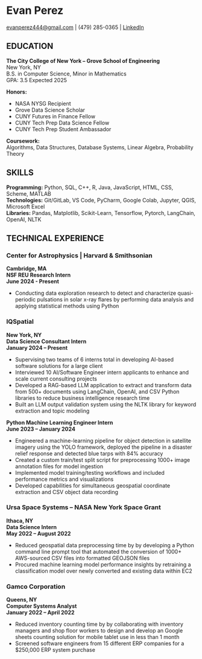 # Evan Perez
[evanperez444@gmail.com](mailto:evanperez444@gmail.com) | (479) 285-0365 | [LinkedIn](https://www.linkedin.com/in/evan-perez-7aa62b1bb/)

## EDUCATION
**The City College of New York – Grove School of Engineering**  
New York, NY  
B.S. in Computer Science, Minor in Mathematics  
GPA: 3.5
Expected 2025  

**Honors:**  
- NASA NYSG Recipient  
- Grove Data Science Scholar  
- CUNY Futures in Finance Fellow  
- CUNY Tech Prep Data Science Fellow  
- CUNY Tech Prep Student Ambassador  

**Coursework:**  
Algorithms, Data Structures, Database Systems, Linear Algebra, Probability Theory

## SKILLS
**Programming:** Python, SQL, C++, R, Java, JavaScript, HTML, CSS, Scheme, MATLAB  
**Technologies:** Git/GitLab, VS Code, PyCharm, Google Colab, Jupyter, QGIS, Microsoft Excel  
**Libraries:** Pandas, Matplotlib, Scikit-Learn, Tensorflow, Pytorch, LangChain, OpenAI, NLTK  

## TECHNICAL EXPERIENCE
### Center for Astrophysics | Harvard & Smithsonian
**Cambridge, MA**  
**NSF REU Research Intern**  
**June 2024 - Present**  
- Conducting data exploration research to detect and characterize quasi-periodic pulsations in solar x-ray flares by performing data analysis and applying statistical methods using Python 

### IQSpatial
**New York, NY**  
**Data Science Consultant Intern**  
**January 2024 – Present**  
- Supervising two teams of 6 interns total in developing AI-based software solutions for a large client
- Interviewed 10 AI/Software Engineer intern applicants to enhance and scale current consulting projects
- Developed a RAG-based LLM application to extract and transform data from 500+ documents using LangChain, OpenAI, and CSV Python libraries to reduce business intelligence research time 
- Built an LLM output validation system using the NLTK library for keyword extraction and topic modeling

**Python Machine Learning Engineer Intern**  
**June 2023 – January 2024**  
- Engineered a machine-learning pipeline for object detection in satellite imagery using the YOLO framework, deployed the pipeline in a disaster relief response and detected blue tarps with 84% accuracy
- Created a custom train/test split script for preprocessing 1000+ image annotation files for model ingestion
- Implemented model training/testing workflows and included performance metrics and visualizations
- Developed capabilities for simultaneous geospatial coordinate extraction and CSV object data recording

### Ursa Space Systems – NASA New York Space Grant
**Ithaca, NY**  
**Data Science Intern**  
**May 2022 – August 2022**  
- Reduced geospatial data preprocessing time by by developing a Python command line prompt tool that automated the conversion of 1000+ AWS-sourced CSV files into formatted GEOJSON files
- Procured machine learning model performance insights by retraining a classification model over newly converted and existing data within EC2

### Gamco Corporation
**Queens, NY**  
**Computer Systems Analyst**  
**January 2022 – April 2022**  
- Reduced inventory counting time by by collaborating with inventory managers and shop floor workers to design and develop an Google sheets counting solution for mobile tablet use in less than 1 month
- Screened software engineers from 15 different ERP companies for a $250,000 ERP system purchase


